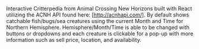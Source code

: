 Interactive Critterpedia from Animal Crossing New Horizons built with React utilizing the ACNH API found here: [http://acnhapi.com/]. By default shows catchable fish/bugs/sea creatures using the current Month and Time for Northern Hemisphere. Hemisphere/Month/Time is able to be changed with buttons or dropdowns and each creature is clickable for a pop-up with more information such as sell price, location, and availability. 
